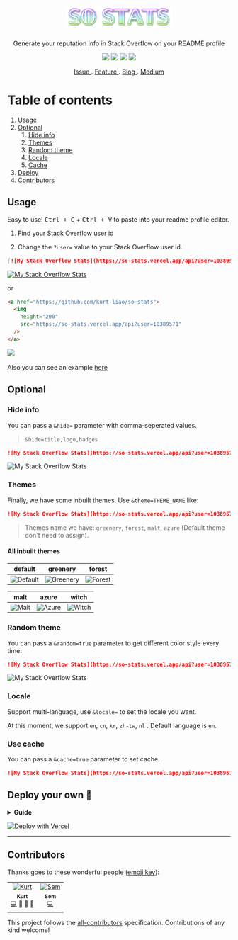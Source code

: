 </br>

<div align="center">
  <h1><img src="./assets/image/SoStats.png" alt="So Stats" height="50"/></h1>
  <p>Generate your reputation info in Stack Overflow on your README profile</p>
  
  <img src="https://hits.dwyl.com/kurt-liao/so-stats.svg?style=flat" />
  <img src="https://img.shields.io/github/deployments/kurt-liao/so-stats/production?label=vercel&logo=vercel" />
  <a href="https://github.com/kurt-liao/so-stats/blob/main/LICENSE"><img src="https://img.shields.io/badge/license-MIT-blue" /></a>
  <a href="https://www.buymeacoffee.com/vermouth02D"><img src="https://img.shields.io/badge/license-BEERWARE%20%F0%9F%8D%BA-yellowgreen" /></a>
  
</div>

<p align="center">
  <a href="https://github.com/kurt-liao/so-stats/issues"> Issue </a>
  .
  <a href="https://github.com/kurt-liao/so-stats/pulls"> Feature </a>
  .
  <a href="https://blog.kurtstories.com/post/show-stackoverflow-stats-on-github/"> Blog </a>
  .
  <a href="https://medium.com/kurt/show-your-stack-overflow-stats-on-github-profile-7624bc434db4"> Medium </a>
</p>

# Table of contents
1. [Usage](#usage)
2. [Optional](#optional)
    1. [Hide info](#hide-info)
    2. [Themes](#themes)
    3. [Random theme](#random-theme)
    4. [Locale](#locale)
    5. [Cache](#use-cache)
3. [Deploy](#deploy-your-own-)
4. [Contributors](#contributors)

## Usage

Easy to use! <kbd>Ctrl + C</kbd> + <kbd>Ctrl + V</kbd> to paste into your readme profile editor.

1. Find your Stack Overflow user id

2. Change the `?user=` value to your Stack Overflow user id.

```md
[![My Stack Overflow Stats](https://so-stats.vercel.app/api?user=10389571)](https://github.com/kurt-liao/so-stats)
```

[![My Stack Overflow Stats](https://so-stats.vercel.app/api?user=10389571)](https://github.com/kurt-liao/so-stats)

or

```html
<a href="https://github.com/kurt-liao/so-stats">
  <img
    height="200"
    src="https://so-stats.vercel.app/api?user=10389571"
  />
</a>
```

<a href="https://github.com/kurt-liao/so-stats"> 
  <img height="200" src="https://so-stats.vercel.app/api?user=10389571"/>
</a>

Also you can see an example [here](https://github.com/kurt-liao/kurt-liao)

## Optional

### Hide info

You can pass a `&hide=` parameter with comma-seperated values.

> `&hide=title,logo,badges`

```md
![My Stack Overflow Stats](https://so-stats.vercel.app/api?user=10389571&hide=title,logo)
```

![My Stack Overflow Stats](https://so-stats.vercel.app/api?user=10389571&hide=title,logo)

### Themes

Finally, we have some inbuilt themes. Use `&theme=THEME_NAME` like:

```md
![My Stack Overflow Stats](https://so-stats.vercel.app/api?user=10389571&theme=greenery)
```

> Themes name we have: `greenery`, `forest`, `malt`, `azure` (Default theme don't need to assign).

#### All inbuilt themes

|  default   | greenery  | forest |
|  ----  | ----  | ---- |
| ![Default](https://so-stats.vercel.app/api?user=10389571) | ![Greenery](https://so-stats.vercel.app/api?user=10389571&theme=greenery) | ![Forest](https://so-stats.vercel.app/api?user=10389571&theme=forest) |

|  malt   | azure  | witch |
|  ----  | ----  | ---- |
| ![Malt](https://so-stats.vercel.app/api?user=10389571&theme=malt)  | ![Azure](https://so-stats.vercel.app/api?user=10389571&theme=azure) | ![Witch](https://so-stats.vercel.app/api?user=10389571&theme=witch)



### Random theme

You can pass a `&random=true` parameter to get different color style every time.

```md
![My Stack Overflow Stats](https://so-stats.vercel.app/api?user=10389571&random=true)
```

![My Stack Overflow Stats](https://so-stats.vercel.app/api?user=10389571&random=true)

### Locale

Support multi-language, use `&locale=` to set the locale you want.

At this moment, we support `en`, `cn`, `kr`, `zh-tw`, `nl` . Default language is `en`.

### Use cache

You can pass a `&cache=true` parameter to set cache.

```md
![My Stack Overflow Stats](https://so-stats.vercel.app/api?user=10389571&cache=true)
```

## Deploy your own 🚀

<details>
  <summary> <strong>Guide</strong> </summary>

- Fork this repo
- Sign up and log in into [Vercel](https://vercel.com/)
- Go to Vercel [dashboard](https://vercel.com/dashboard)
- Click `New Project`
- Click `Import Git Respository`(Of course you need to authorize the repo first, then you can see the repo in the list)
![2022-06-30_10-28](https://user-images.githubusercontent.com/32745146/176579816-2a28f1d5-2fd2-4218-8367-01a53dfcc09a.png)

- Click `delpoy`, and done. Find out your domain and start to use it!
- Add following command to prevent deploying on irrelevant changes.
![2022-06-30_10-17](https://user-images.githubusercontent.com/32745146/176579415-23ac711e-c695-4bad-aa85-1faf4ef67c67.png)


</details>

<a href="https://vercel.com/new/clone?repository-url=https%3A%2F%2Fgithub.com%2Fkurt-liao%2Fso-stats"><img src="https://vercel.com/button" alt="Deploy with Vercel"/></a>

---


## Contributors

Thanks goes to these wonderful people ([emoji key](https://github.com/kentcdodds/all-contributors#emoji-key)):
<!-- ALL-CONTRIBUTORS-LIST:START - Do not remove or modify this section -->
<!-- prettier-ignore-start -->
<!-- markdownlint-disable -->
<table>
  <tbody>
    <tr>
      <td align="center"><a href="https://blog.kurtstories.com/"><img src="https://avatars.githubusercontent.com/u/32745146?v=4?s=100" width="100px;" alt="Kurt"/><br /><sub><b>Kurt</b></sub></a><br /><a href="https://github.com/kurt-liao/so-stats/commits?author=kurt-liao" title="Code">💻</a> <a href="https://github.com/kurt-liao/so-stats/commits?author=kurt-liao" title="Documentation">📖</a> <a href="#design-kurt-liao" title="Design">🎨</a> <a href="https://github.com/kurt-liao/so-stats/pulls?q=is%3Apr+reviewed-by%3Akurt-liao" title="Reviewed Pull Requests">👀</a></td>
      <td align="center"><a href="http://lekkerplakjekaas.nl"><img src="https://avatars.githubusercontent.com/u/38831226?v=4?s=100" width="100px;" alt="Sem"/><br /><sub><b>Sem</b></sub></a><br /><a href="https://github.com/kurt-liao/so-stats/commits?author=Semvrij" title="Code">💻</a></td>
    </tr>
  </tbody>
</table>

<!-- markdownlint-restore -->
<!-- prettier-ignore-end -->

<!-- ALL-CONTRIBUTORS-LIST:END -->

<!-- ALL-CONTRIBUTORS-LIST:START - Do not remove or modify this section -->
<!-- prettier-ignore-start -->
<!-- markdownlint-disable -->

<!-- markdownlint-restore -->
<!-- prettier-ignore-end -->

<!-- ALL-CONTRIBUTORS-LIST:END -->

This project follows the [all-contributors](https://github.com/kentcdodds/all-contributors) specification. Contributions of any kind welcome!
